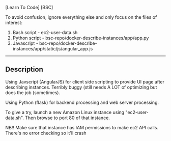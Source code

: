 [Learn To Code] [BSC]

To avoid confusion, ignore everything else and only focus on the files of interest:
1. Bash script - ec2-user-data.sh
2. Python script - bsc-repo/docker-describe-instances/app/app.py
3. Javascript - bsc-repo/docker-describe-instances/app/static/js/angular_app.js

--------------
Description 
--------------
Using Javscript (AngularJS) for client side scripting to provide UI page after describing instances. Terribly buggy (still needs A LOT of optimizing but does the job (sometimes).

Using Python (flask) for backend processing and web server processing.

To give a try, launch a new Amazon Linux instance using "ec2-user-data.sh". Then browse to port 80 of that instance.

NB!! Make sure that instance has IAM permissions to make ec2 API calls. There's no error checking so it'll crash
